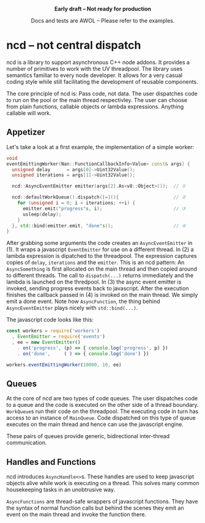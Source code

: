 **<p align="center">Early draft – Not ready for production</p>**
<p align="center">Docs and tests are AWOL – Please refer to the examples.</p>

# ncd – not central dispatch

ncd is a library to support asynchronous C++ node addons. It provides a number of primitives to work with the UV threadpool. The library uses semantics familiar to every node developer. It allows for a very casual coding style while still facilitating the development of reusable components.

The core principle of ncd is: Pass code, not data. The user dispatches code to run on the pool or the main thread respectivley. The user can choose from plain functions, callable objects or lambda expressions. Anything callable will work.

## Appetizer

Let's take a look at a first example, the implementation of a simple worker:

````c++
void
eventEmittingWorker(Nan::FunctionCallbackInfo<Value> const& args) {
  unsigned delay      = args[0]->Uint32Value();
  unsigned iterations = args[1]->Uint32Value();

  ncd::AsyncEventEmitter emitter(args[2].As<v8::Object>());  // ①

  ncd::defaultWorkQueue().dispatch([=](){                    // ②
    for (unsigned i = 0; i < iterations; ++i) {
      emitter.emit("progress"s, i);                          // ③
      usleep(delay);
    }
  }, std::bind(emitter.emit, "done"s));                      // ④
}
````

After grabbing some arguments the code creates an `AsyncEventEmitter` in (1). It wraps a javascript `EventEmitter` for use on a different thread. In (2) a lambda expression is dipatched to the threadpool. The expression captures copies of `delay`, `iterations` and the `emitter`. This is an ncd pattern: An `AsyncSomething` is first allocated on the main thread and then copied around to different threads. The call to `dispatch(...)` returns immediately and the lambda is launched on the thredpool. In (3) the async event emitter is invoked, sending progress events back to javascript. After the execution finishes the callback passed in (4) is invoked on the main thread. We simply emit a done event. Note how `AsyncFunction`, the thing behind `AsyncEventEmitter` plays nicely with `std::bind(...)`.

The javascript code looks like this:

````javascript
const workers = require('workers')
  , EventEmitter = require('events')
  , ee = new EventEmitter()
    . on('progress', (p) => { console.log('progress', p) })
    . on('done',     ( ) => { console.log('done') })

workers.eventEmittingWorker(10000, 10, ee)
````

## Queues

At the core of ncd are two types of code queues. The user dispatches code to a queue and the code is executed on the other side of a thread boundary. `WorkQueue`s run their code on the threadpool. The executing code in turn has access to an instance of `MainQueue`. Code dispatched on this type of queue executes on the main thread and hence can use the javascript engine.

These pairs of queues provide generic, bidirectional inter-thread communication.

## Handles and Functions

ncd introduces `AsyncHandle<>`s. These handles are used to keep javascript objects alive while work is executing on a thread. This solves many common housekeeping tasks in an unobtrusive way.

`AsyncFunctions` are thread-safe wrappers of javascript functions. They have the syntax of normal function calls but behind the scenes they emit an event on the main thread and invoke the function there.
